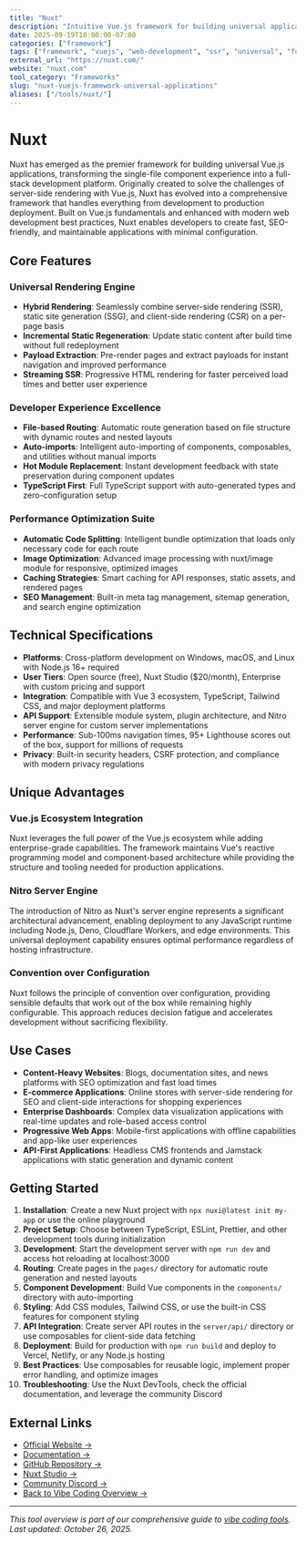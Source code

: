 ```yaml
---
title: "Nuxt"
description: "Intuitive Vue.js framework for building universal applications with server-side rendering, static site generation, and full-stack capabilities"
date: 2025-09-19T10:00:00-07:00
categories: ["framework"]
tags: ["framework", "vuejs", "web-development", "ssr", "universal", "full-stack"]
external_url: "https://nuxt.com/"
website: "nuxt.com"
tool_category: "Frameworks"
slug: "nuxt-vuejs-framework-universal-applications"
aliases: ["/tools/nuxt/"]
---
```


# Nuxt

Nuxt has emerged as the premier framework for building universal Vue.js applications, transforming the single-file component experience into a full-stack development platform. Originally created to solve the challenges of server-side rendering with Vue.js, Nuxt has evolved into a comprehensive framework that handles everything from development to production deployment. Built on Vue.js fundamentals and enhanced with modern web development best practices, Nuxt enables developers to create fast, SEO-friendly, and maintainable applications with minimal configuration.

## Core Features

### Universal Rendering Engine
- **Hybrid Rendering**: Seamlessly combine server-side rendering (SSR), static site generation (SSG), and client-side rendering (CSR) on a per-page basis
- **Incremental Static Regeneration**: Update static content after build time without full redeployment
- **Payload Extraction**: Pre-render pages and extract payloads for instant navigation and improved performance
- **Streaming SSR**: Progressive HTML rendering for faster perceived load times and better user experience

### Developer Experience Excellence
- **File-based Routing**: Automatic route generation based on file structure with dynamic routes and nested layouts
- **Auto-imports**: Intelligent auto-importing of components, composables, and utilities without manual imports
- **Hot Module Replacement**: Instant development feedback with state preservation during component updates
- **TypeScript First**: Full TypeScript support with auto-generated types and zero-configuration setup

### Performance Optimization Suite
- **Automatic Code Splitting**: Intelligent bundle optimization that loads only necessary code for each route
- **Image Optimization**: Advanced image processing with nuxt/image module for responsive, optimized images
- **Caching Strategies**: Smart caching for API responses, static assets, and rendered pages
- **SEO Management**: Built-in meta tag management, sitemap generation, and search engine optimization

## Technical Specifications

- **Platforms**: Cross-platform development on Windows, macOS, and Linux with Node.js 16+ required
- **User Tiers**: Open source (free), Nuxt Studio ($20/month), Enterprise with custom pricing and support
- **Integration**: Compatible with Vue 3 ecosystem, TypeScript, Tailwind CSS, and major deployment platforms
- **API Support**: Extensible module system, plugin architecture, and Nitro server engine for custom server implementations
- **Performance**: Sub-100ms navigation times, 95+ Lighthouse scores out of the box, support for millions of requests
- **Privacy**: Built-in security headers, CSRF protection, and compliance with modern privacy regulations

## Unique Advantages

### Vue.js Ecosystem Integration
Nuxt leverages the full power of the Vue.js ecosystem while adding enterprise-grade capabilities. The framework maintains Vue's reactive programming model and component-based architecture while providing the structure and tooling needed for production applications.

### Nitro Server Engine
The introduction of Nitro as Nuxt's server engine represents a significant architectural advancement, enabling deployment to any JavaScript runtime including Node.js, Deno, Cloudflare Workers, and edge environments. This universal deployment capability ensures optimal performance regardless of hosting infrastructure.

### Convention over Configuration
Nuxt follows the principle of convention over configuration, providing sensible defaults that work out of the box while remaining highly configurable. This approach reduces decision fatigue and accelerates development without sacrificing flexibility.

## Use Cases

- **Content-Heavy Websites**: Blogs, documentation sites, and news platforms with SEO optimization and fast load times
- **E-commerce Applications**: Online stores with server-side rendering for SEO and client-side interactions for shopping experiences
- **Enterprise Dashboards**: Complex data visualization applications with real-time updates and role-based access control
- **Progressive Web Apps**: Mobile-first applications with offline capabilities and app-like user experiences
- **API-First Applications**: Headless CMS frontends and Jamstack applications with static generation and dynamic content

## Getting Started

1. **Installation**: Create a new Nuxt project with `npx nuxi@latest init my-app` or use the online playground
2. **Project Setup**: Choose between TypeScript, ESLint, Prettier, and other development tools during initialization
3. **Development**: Start the development server with `npm run dev` and access hot reloading at localhost:3000
4. **Routing**: Create pages in the `pages/` directory for automatic route generation and nested layouts
5. **Component Development**: Build Vue components in the `components/` directory with auto-importing
6. **Styling**: Add CSS modules, Tailwind CSS, or use the built-in CSS features for component styling
7. **API Integration**: Create server API routes in the `server/api/` directory or use composables for client-side data fetching
8. **Deployment**: Build for production with `npm run build` and deploy to Vercel, Netlify, or any Node.js hosting
9. **Best Practices**: Use composables for reusable logic, implement proper error handling, and optimize images
10. **Troubleshooting**: Use the Nuxt DevTools, check the official documentation, and leverage the community Discord

## External Links

- [Official Website →](https://nuxt.com/)
- [Documentation →](https://nuxt.com/docs)
- [GitHub Repository →](https://github.com/nuxt/nuxt)
- [Nuxt Studio →](https://nuxt.studio)
- [Community Discord →](https://discord.nuxt.com)
- [Back to Vibe Coding Overview →](/posts/vibe-coding-revolution/)

---

*This tool overview is part of our comprehensive guide to [vibe coding tools](/posts/vibe-coding-revolution/). Last updated: October 26, 2025.*